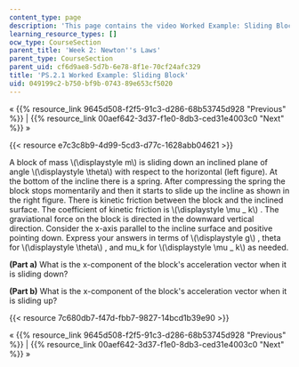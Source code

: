 ```yaml
---
content_type: page
description: 'This page contains the video Worked Example: Sliding Block.'
learning_resource_types: []
ocw_type: CourseSection
parent_title: 'Week 2: Newton''s Laws'
parent_type: CourseSection
parent_uid: cf6d9ae8-5d7b-6e78-8f1e-70cf24afc329
title: 'PS.2.1 Worked Example: Sliding Block'
uid: 049199c2-b750-bf9b-0743-89e653cf5020
---
```


« {{% resource_link 9645d508-f2f5-91c3-d286-68b53745d928 "Previous" %}} | {{% resource_link 00aef642-3d37-f1e0-8db3-ced31e4003c0 "Next" %}} »

{{< resource e7c3c8b9-4d99-5cd3-d77c-1628abb04621 >}}

A block of mass \\(\\displaystyle m\\) is sliding down an inclined plane of angle \\(\\displaystyle \\theta\\) with respect to the horizontal (left figure). At the bottom of the incline there is a spring. After compressing the spring the block stops momentarily and then it starts to slide up the incline as shown in the right figure. There is kinetic friction between the block and the inclined surface. The coefficient of kinetic friction is \\(\\displaystyle \\mu \_ k\\) . The graviational force on the block is directed in the downward vertical direction. Consider the x-axis parallel to the incline surface and positive pointing down. Express your answers in terms of \\(\\displaystyle g\\) , theta for \\(\\displaystyle \\theta\\) , and mu\_k for \\(\\displaystyle \\mu \_ k\\) as needed.

**(Part a)** What is the x-component of the block's acceleration vector when it is sliding down?

**(Part b)** What is the x-component of the block's acceleration vector when it is sliding up?

{{< resource 7c680db7-f47d-fbb7-9827-14bcd1b39e90 >}}

« {{% resource_link 9645d508-f2f5-91c3-d286-68b53745d928 "Previous" %}} | {{% resource_link 00aef642-3d37-f1e0-8db3-ced31e4003c0 "Next" %}} »